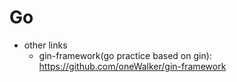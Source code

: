 # Go

- other links
  - gin-framework(go practice based on gin): <https://github.com/oneWalker/gin-framework>
